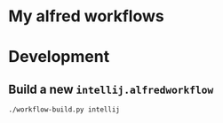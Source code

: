 My alfred workflows
==

Development
==

Build a new `intellij.alfredworkflow`
--
    ./workflow-build.py intellij
